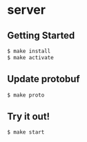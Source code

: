 # server

## Getting Started

```sh
$ make install
$ make activate
```

## Update protobuf

```sh
$ make proto
```

## Try it out!

```sh
$ make start
```
